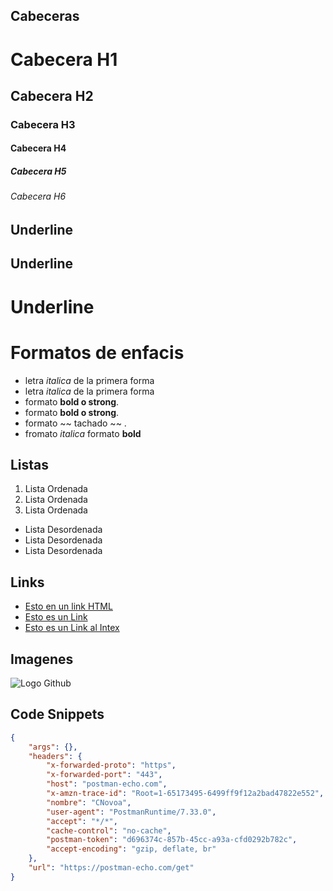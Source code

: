 ## Cabeceras
# Cabecera H1
## Cabecera H2
### Cabecera H3
#### Cabecera H4
##### Cabecera H5
###### Cabecera H6
## Underline 

Underline 
---------
Underline 
=========
# Formatos de enfacis 
- letra *italica* de la primera forma
- letra _italica_ de la primera forma
- formato **bold o strong**.
- formato __bold o strong__.
- formato ~~ tachado ~~ .
- fromato *italica* formato **bold**

## Listas
1. Lista Ordenada
2. Lista Ordenada
3. Lista Ordenada
- Lista Desordenada
- Lista Desordenada
- Lista Desordenada

## Links

- <a href= "http://www.google.com">Esto en un link HTML </a>
- [Esto es un Link ](http://www.google.com)
- [Esto es un Link al Intex](index.htm)

## Imagenes
![Logo Github](https://allvectorlogo.com/img/2021/12/github-logo-vector.png)

## Code Snippets
``` JSON
{
    "args": {},
    "headers": {
        "x-forwarded-proto": "https",
        "x-forwarded-port": "443",
        "host": "postman-echo.com",
        "x-amzn-trace-id": "Root=1-65173495-6499ff9f12a2bad47822e552",
        "nombre": "CNovoa",
        "user-agent": "PostmanRuntime/7.33.0",
        "accept": "*/*",
        "cache-control": "no-cache",
        "postman-token": "d696374c-857b-45cc-a93a-cfd0292b782c",
        "accept-encoding": "gzip, deflate, br"
    },
    "url": "https://postman-echo.com/get"
}
```